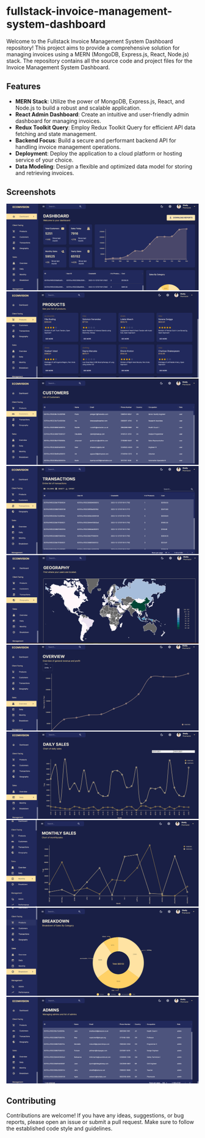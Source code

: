 # fullstack-invoice-management-system-dashboard

Welcome to the Fullstack Invoice Management System Dashboard repository! This project aims to provide a comprehensive solution for managing invoices using a MERN (MongoDB, Express.js, React, Node.js) stack. The repository contains all the source code and project files for the Invoice Management System Dashboard.

## Features

 - **MERN Stack**: Utilize the power of MongoDB, Express.js, React, and Node.js to build a robust and scalable application.
 - **React Admin Dashboard**: Create an intuitive and user-friendly admin dashboard for managing invoices.
 - **Redux Toolkit Query**: Employ Redux Toolkit Query for efficient API data fetching and state management.
 - **Backend Focus**: Build a secure and performant backend API for handling invoice management operations.
 - **Deployment**: Deploy the application to a cloud platform or hosting service of your choice.
 - **Data Modeling**: Design a flexible and optimized data model for storing and retrieving invoices.

## Screenshots

![screenshot1](https://github.com/yoseflakew25/invoice-management-system/blob/main/client/public/1.png)
![screenshot1](https://github.com/yoseflakew25/invoice-management-system/blob/main/client/public/2.png)
![screenshot1](https://github.com/yoseflakew25/invoice-management-system/blob/main/client/public/3.png)
![screenshot1](https://github.com/yoseflakew25/invoice-management-system/blob/main/client/public/4.png)
![screenshot1](https://github.com/yoseflakew25/invoice-management-system/blob/main/client/public/5.png)
![screenshot1](https://github.com/yoseflakew25/invoice-management-system/blob/main/client/public/6.png)
![screenshot1](https://github.com/yoseflakew25/invoice-management-system/blob/main/client/public/7.png)
![screenshot1](https://github.com/yoseflakew25/invoice-management-system/blob/main/client/public/8.png)
![screenshot1](https://github.com/yoseflakew25/invoice-management-system/blob/main/client/public/9.png)
![screenshot1](https://github.com/yoseflakew25/invoice-management-system/blob/main/client/public/10.png)

## Contributing

Contributions are welcome! If you have any ideas, suggestions, or bug reports, please open an issue or submit a pull request. Make sure to follow the established code style and guidelines.
